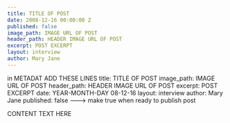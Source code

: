 ```yaml
---
title: TITLE OF POST
date: 2008-12-16 00:00:00 Z
published: false
image_path: IMAGE URL OF POST
header_path: HEADER IMAGE URL OF POST
excerpt: POST EXCERPT
layout: interview
author: Mary Jane
---
```


in METADAT ADD THESE LINES 
title: TITLE OF POST
image_path: IMAGE URL OF POST
header_path: HEADER IMAGE URL OF POST
excerpt: POST EXCERPT
date: YEAR-MONTH-DAY 08-12-16
layout: interview
author: Mary Jane
published: false ---> make true when ready to publish post


CONTENT TEXT HERE 
